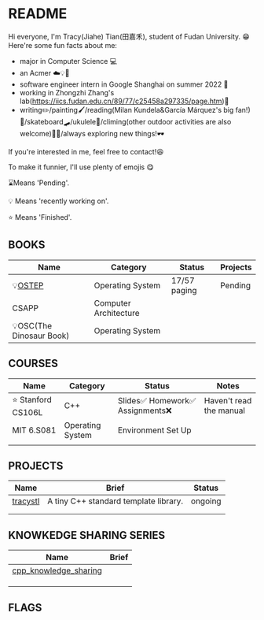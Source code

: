 # README

Hi everyone, I'm Tracy(Jiahe) Tian(田嘉禾), student of Fudan University. 😁
Here're some fun facts about me:
* major in Computer Science 💻
* an Acmer ☁️💡🎈
* software engineer intern in Google Shanghai on summer 2022 🦴
* working in Zhongzhi Zhang's lab(https://iics.fudan.edu.cn/89/77/c25458a297335/page.htm)🧪
* writing✏️/painting🖌️/reading(Milan Kundela&García Márquez's big fan!)👨/skateboard🛹/ukulele🎸/climing(other outdoor activities are also welcome)🧗‍♀️/always exploring new things!🕶️

If you're interested in me, feel free to contact!😆



To make it funnier, I'll use  plenty of emojis 😋

⌛️Means 'Pending'.

💡 Means 'recently working on'.

⭐️ Means 'Finished'.

## BOOKS

| Name                                                         | Category              | Status       | Projects |
| ------------------------------------------------------------ | --------------------- | ------------ | -------- |
| 💡[OSTEP](https://github.com/tracyqwerty/operating_system_knowledge_sharing/tree/main/OSTEP) | Operating System      | 17/57 paging | Pending  |
| CSAPP                                                        | Computer Architecture |              |          |
| 💡OSC(The Dinosaur Book)                                      | Operating System      |              |          |

## COURSES

| Name              | Category         | Status                         | Notes                   |
| ----------------- | ---------------- | ------------------------------ | ----------------------- |
| ⭐️ Stanford CS106L | C++              | Slides✅ Homework✅ Assignments❌ | Haven't read the manual |
| MIT 6.S081        | Operating System | Environment Set Up             |                         |
|                   |                  |                                |                         |

## PROJECTS

| Name                                                | Brief                                 | Status  |
| --------------------------------------------------- | ------------------------------------- | ------- |
| [tracystl](https://github.com/tracyqwerty/tracystl) | A tiny C++ standard template library. | ongoing |
|                                                     |                                       |         |
|                                                     |                                       |         |

## KNOWKEDGE SHARING SERIES
| Name                                                         | Brief |
| ------------------------------------------------------------ | ----- |
| [cpp_knowledge_sharing](https://github.com/tracyqwerty/cpp_knowledge_sharing) |       |
|                                                              |       |
|                                                              |       |
|                                                              |       |


## FLAGS
